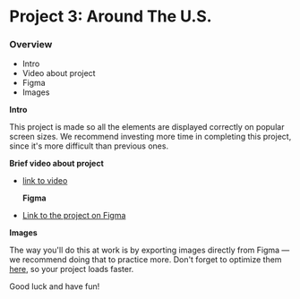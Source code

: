 # Project 3: Around The U.S.

### Overview

- Intro
- Video about project
- Figma
- Images

**Intro**

This project is made so all the elements are displayed correctly on popular screen sizes. We recommend investing more time in completing this project, since it's more difficult than previous ones.

**Brief video about project**

- [link to video](https://drive.google.com/file/d/1svv1bAzOdX7JJTtpb1l3vOOtD0YhXmDY/view?usp=sharing)

  **Figma**

- [Link to the project on Figma](https://www.figma.com/file/ii4xxsJ0ghevUOcssTlHZv/Sprint-3%3A-Around-the-US?node-id=0%3A1)

**Images**

The way you'll do this at work is by exporting images directly from Figma — we recommend doing that to practice more. Don't forget to optimize them [here](https://tinypng.com/), so your project loads faster.

Good luck and have fun!
